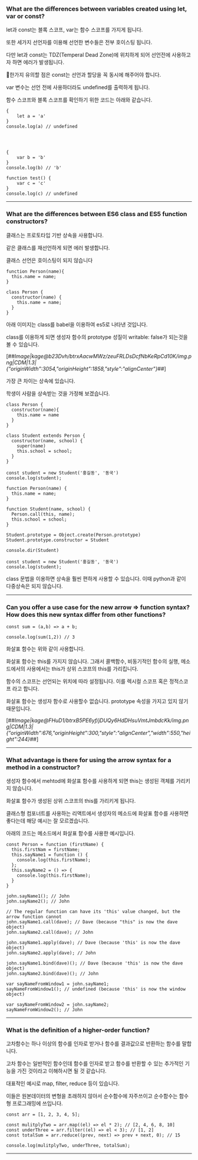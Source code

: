 ### **What are the differences between variables created using let, var or const?**

let과 const는 블록 스코프, var는 함수 스코프를 가지게 됩니다.

또한 세가지 선언자를 이용해 선언한 변수들은 전부 호이스팅 됩니다.

다만 let과 const는 TDZ(Temperal Dead Zone)에 위치하게 되어 선언전에 사용하고자 하면 에러가 발생됩니다.

한가지 유의할 점은 const는 선언과 할당을 꼭 동시에 해주어야 합니다.

var 변수는 선언 전에 사용하더라도 undefined를 출력하게 됩니다.

함수 스코프와 블록 스코프를 확인하기 위한 코드는 아래와 같습니다.

```
{
	let a = 'a'
}
console.log(a) // undefined




{
	var b = 'b'
}
console.log(b) // 'b'

function test() {
	var c = 'c'
}
console.log(c) // undefined
```

---

### **What are the differences between ES6 class and ES5 function constructors?**

클래스는 프로토타입 기반 상속을 사용합니다.

같은 클래스를 재선언하게 되면 에러 발생합니다.

클래스 선언은 호이스팅이 되지 않습니다

```
function Person(name){
  this.name = name;
}

class Person {
  constructor(name) {
    this.name = name;
  }
}
```

아래 이미지는 class를 babel을 이용하여 es5로 나타낸 것입니다.

class를 이용하게 되면 생성자 함수의 prototype 성질이 writable: false가 되는것을 볼 수 있습니다.

[##_Image|kage@b23Dvh/btrxAacwMWz/zeuFRLDsDcfNbKeRpCd10K/img.png|CDM|1.3|{"originWidth":3054,"originHeight":1858,"style":"alignCenter"}_##]

가장 큰 차이는 상속에 있습니다.

학생이 사람을 상속받는 것을 가정해 보겠습니다.

```
class Person {
  constructor(name){
    this.name = name
  }
}

class Student extends Person {
  constructor(name, school) {
    super(name)
    this.school = school;
  }
}

const student = new Student('홍길동', '동국')
console.log(student);
```

```
function Person(name) {
  this.name = name;
}

function Student(name, school) {
  Person.call(this, name);
  this.school = school;
}

Student.prototype = Object.create(Person.prototype)
Student.prototype.constructor = Student 

console.dir(Student)

const student = new Student('홍길동', '동국')
console.log(student);
```

class 문법을 이용하면 상속을 훨씬 편하게 사용할 수 있습니다. 이때 python과 같이 다중상속은 되지 않습니다.

---

### **Can you offer a use case for the new arrow => function syntax? How does this new syntax differ from other functions?**

```
const sum = (a,b) => a + b;

console.log(sum(1,2)) // 3
```

화살표 함수는 위와 같이 사용합니다.

화살표 함수는 this를 가지지 않습니다. 그래서 콜백함수, 비동기적인 함수의 실행, 메소드에서의 사용에서는 this가 상위 스코프의 this를 가리킵니다.

함수의 스코프는 선언되는 위치에 따라 설정됩니다. 이를 렉시컬 스코프 혹은 정적스코프 라고 합니다.

화살표 함수는 생성자 함수로 사용할수 없습니다. prototype 속성을 가지고 있지 않기 때문입니다.

[##_Image|kage@FHuD1/btrxB5PE6yf/jDUQy6HdDHsuVmtJmbdcKk/img.png|CDM|1.3|{"originWidth":676,"originHeight":300,"style":"alignCenter","width":550,"height":244}_##]

---

### **What advantage is there for using the arrow syntax for a method in a constructor?**

생성자 함수에서 mehtod에 화살표 함수를 사용하게 되면 this는 생성된 객체를 가리키지 않습니다.

화살표 함수가 생성된 상위 스코프의 this를 가리키게 됩니다.

클래스형 컴포너트를 사용하는 리액트에서 생성자의 메소드에 화살표 함수를 사용하면 좋다는데 해당 예시는 잘 모르겠습니다.

아래의 코드는 메소드에서 화살표 함수를 사용한 예시입니다.

```
const Person = function (firstName) {
  this.firstNam = firstName;
  this.sayName1 = function () {
    console.log(this.firstName);
  };
  this.sayName2 = () => {
    console.log(this.firstName);
  }
}

john.sayName1(); // John
john.sayName2(); // John

// The regular function can have its 'this' value changed, but the arrow function cannot
john.sayName1.call(dave); // Dave (because "this" is now the dave object)
john.sayName2.call(dave); // John

john.sayName1.apply(dave); // Dave (because 'this' is now the dave object)
john.sayName2.apply(dave); // John

john.sayName1.bind(dave)(); // Dave (because 'this' is now the dave object)
john.sayName2.bind(dave)(); // John

var sayNameFromWindow1 = john.sayName1;
sayNameFromWindow1(); // undefined (because 'this' is now the window object)

var sayNameFromWindow2 = john.sayName2;
sayNameFromWindow2(); // John
```

---

### **What is the definition of a higher-order function?**

고차함수는 하나 이상의 함수를 인자로 받거나 함수를 결과값으로 반환하는 함수를 말합니다.

고차 함수는 일반적인 함수인데 함수를 인자로 받고 함수를 반환할 수 있는 추가적인 기능을 가진 것이라고 이해하시면 될 것 같습니다.

대표적인 예시로 map, filter, reduce 등이 있습니다.

이들은 원본데이터의 변형을 초래하지 않아서 순수함수에 자주쓰이고 순수함수는 함수형 프로그래밍에 쓰입니다.

```
const arr = [1, 2, 3, 4, 5];

const mulitplyTwo = arr.map((el) => el * 2); // [2, 4, 6, 8, 10]
const underThree = arr.filter((el) => el < 3); // [1, 2]
const totalSum = arr.reduce((prev, next) => prev + next, 0); // 15

console.log(mulitplyTwo, underThree, totalSum);
```

---